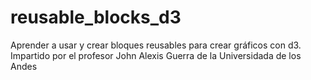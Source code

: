 # reusable_blocks_d3
Aprender a usar y crear bloques reusables para crear gráficos con d3. Impartido por el profesor John Alexis Guerra de la Universidada de los Andes

